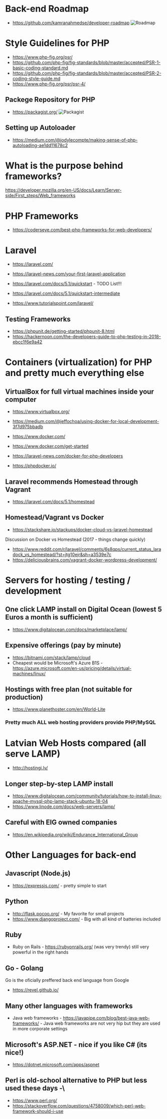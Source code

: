 # Back-end Roadmap

* https://github.com/kamranahmedse/developer-roadmap 
![Roadmap](https://github.com/kamranahmedse/developer-roadmap/raw/master/images/backend.png)

# Style Guidelines for PHP
* https://www.php-fig.org/psr/
* https://github.com/php-fig/fig-standards/blob/master/accepted/PSR-1-basic-coding-standard.md
* https://github.com/php-fig/fig-standards/blob/master/accepted/PSR-2-coding-style-guide.md
* https://www.php-fig.org/psr/psr-4/

## Packege Repository for PHP

* https://packagist.org/
![Packagist](https://packagist.org/bundles/packagistweb/img/logo-small.png)

## Setting up Autoloader

* https://medium.com/@jodylecompte/making-sense-of-php-autoloading-ae1dd11678c2

# What is the purpose behind frameworks?

https://developer.mozilla.org/en-US/docs/Learn/Server-side/First_steps/Web_frameworks
# PHP Frameworks 

* https://coderseye.com/best-php-frameworks-for-web-developers/

# Laravel
* https://laravel.com/

* https://laravel-news.com/your-first-laravel-application
* https://laravel.com/docs/5.1/quickstart - TODO List!!!
* https://laravel.com/docs/5.1/quickstart-intermediate
* https://www.tutorialspoint.com/laravel/

## Testing Frameworks

* https://phpunit.de/getting-started/phpunit-8.html
* https://hackernoon.com/the-developers-guide-to-php-testing-in-2018-ebcc1f6e9a42

# Containers (virtualization) for PHP and pretty much everything else
## VirtualBox for full virtual machines inside your computer
* https://www.virtualbox.org/

* https://medium.com/@jeffochoa/using-docker-for-local-development-3f7d975bbadb

* https://www.docker.com/
* https://www.docker.com/get-started
* https://laravel-news.com/docker-for-php-developers
* https://phpdocker.io/

## Laravel recommends Homestead through Vagrant
* https://laravel.com/docs/5.1/homestead

## Homestead/Vagrant vs Docker
* https://stackshare.io/stackups/docker-cloud-vs-laravel-homestead

Discussion on Docker vs Homestead (2017 - things change quickly)
* https://www.reddit.com/r/laravel/comments/6s8qps/current_status_laradock_vs_homestead/?st=jtg10ejr&sh=a3539e7c
* https://deliciousbrains.com/vagrant-docker-wordpress-development/

# Servers for hosting / testing / development
## One click LAMP install on Digital Ocean (lowest 5 Euros a month is sufficient)
* https://www.digitalocean.com/docs/marketplace/lamp/

## Expensive offerings (pay by minute)
* https://bitnami.com/stack/lamp/cloud
* Cheapest would be Microsoft's Azure B1S - https://azure.microsoft.com/en-us/pricing/details/virtual-machines/linux/

## Hostings with free plan (not suitable for production)
* https://www.planethoster.com/en/World-Lite

### Pretty much ALL web hosting providers provide PHP/MySQL 

# Latvian Web Hosts compared (all serve LAMP)
* http://hostingi.lv/


## Longer step-by-step LAMP install
* https://www.digitalocean.com/community/tutorials/how-to-install-linux-apache-mysql-php-lamp-stack-ubuntu-18-04
* https://www.linode.com/docs/web-servers/lamp/


## Careful with EIG owned companies
* https://en.wikipedia.org/wiki/Endurance_International_Group


# Other Languages for back-end

## Javascript (Node.js)

* https://expressjs.com/ - pretty simple to start 

## Python
* http://flask.pocoo.org/ - My favorite for small projects
* https://www.djangoproject.com/ - Big with all kind of batteries included

## Ruby
* Ruby on Rails - https://rubyonrails.org/  (was very trendy) still very powerful in the right hands

## Go - Golang
Go is the oficially preffered back end language from Google
* https://revel.github.io/

## Many other languages with frameworks
* Java web frameworks - https://javapipe.com/blog/best-java-web-frameworks/  - Java web frameworks are not very hip but they are used in more corporate settings

## Microsoft's ASP.NET - nice if you like C# (its nice!)
* https://dotnet.microsoft.com/apps/aspnet

## Perl is old-school alternative to PHP but less used these days -\
* https://www.perl.org/
* https://stackoverflow.com/questions/4758009/which-perl-web-framework-should-i-use

